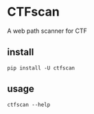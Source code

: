 # CTFscan

A web path scanner for CTF

## install

`pip install -U ctfscan`

## usage

`ctfscan --help`

